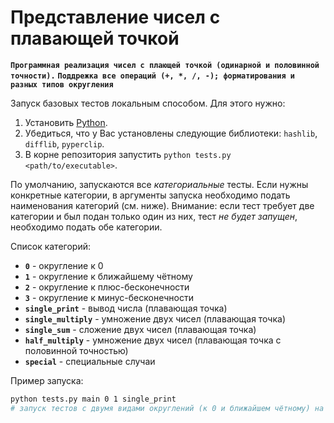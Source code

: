 # Представление чисел с плавающей точкой

**`Программная реализация чисел с плающей точкой (одинарной и половинной точности).`**
**`Поддрежка все операций (+, *, /, -); форматирования и разных типов округления`**


Запуск базовых тестов локальным способом. Для этого нужно:

1. Установить [Python](https://www.python.org/).
2. Убедиться, что у Вас установлены следующие библиотеки: `hashlib`, `difflib`, `pyperclip`.
3. В корне репозитория запустить `python tests.py <path/to/executable>`.

По умолчанию, запускаются все *категориальные* тесты. Если нужны конкретные категории, в аргументы запуска необходимо подать наименования категорий (см. ниже). Внимание: если тест требует две категории и был подан только один из них, тест *не будет запущен*, необходимо подать обе категории.

Список категорий:

* **`0`** - округление к 0
* **`1`** - округление к ближайшему чётному
* **`2`** - округление к плюс-бесконечности
* **`3`** - округление к минус-бесконечности
* **`single_print`** - вывод числа (плавающая точка)
* **`single_multiply`** - умножение двух чисел (плавающая точка)
* **`single_sum`** - сложение двух чисел (плавающая точка)
* **`half_multiply`** - умножение двух чисел (плавающая точка с половинной точностью)
* **`special`** - специальные случаи

Пример запуска:

```bash
python tests.py main 0 1 single_print
# запуск тестов с двумя видами округлений (к 0 и ближайшем чётному) на вывод числа
```
